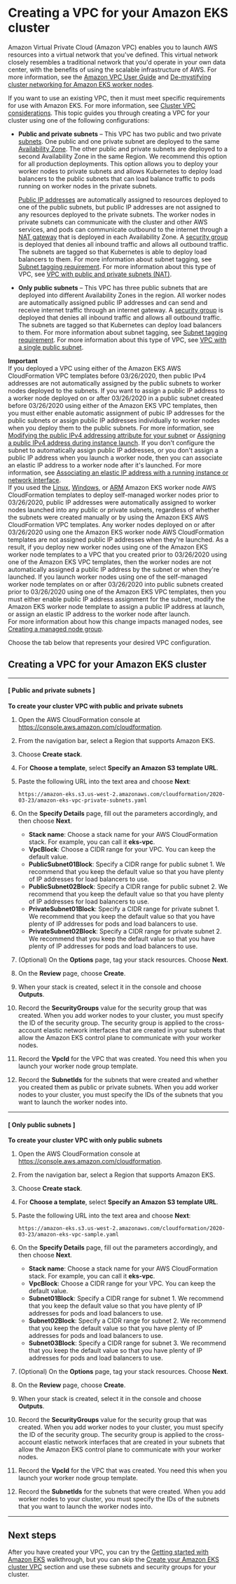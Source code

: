 # Creating a VPC for your Amazon EKS cluster<a name="create-public-private-vpc"></a>

Amazon Virtual Private Cloud \(Amazon VPC\) enables you to launch AWS resources into a virtual network that you've defined\. This virtual network closely resembles a traditional network that you'd operate in your own data center, with the benefits of using the scalable infrastructure of AWS\. For more information, see the [Amazon VPC User Guide](https://docs.aws.amazon.com/vpc/latest/userguide/) and [De\-mystifying cluster networking for Amazon EKS worker nodes](http://aws.amazon.com/blogs/containers/de-mystifying-cluster-networking-for-amazon-eks-worker-nodes)\.

If you want to use an existing VPC, then it must meet specific requirements for use with Amazon EKS\. For more information, see [Cluster VPC considerations](network_reqs.md)\. This topic guides you through creating a VPC for your cluster using one of the following configurations:
+ **Public and private subnets** – This VPC has two public and two private [subnets](https://docs.aws.amazon.com/vpc/latest/userguide/VPC_Subnets.html)\. One public and one private subnet are deployed to the same [Availability Zone](https://docs.aws.amazon.com/AWSEC2/latest/UserGuide/using-regions-availability-zones.html#concepts-regions-availability-zones)\. The other public and private subnets are deployed to a second Availability Zone in the same Region\. We recommend this option for all production deployments\. This option allows you to deploy your worker nodes to private subnets and allows Kubernetes to deploy load balancers to the public subnets that can load balance traffic to pods running on worker nodes in the private subnets\.

  [Public IP addresses](https://docs.aws.amazon.com/vpc/latest/userguide/vpc-ip-addressing.html#vpc-public-ipv4-addresses) are automatically assigned to resources deployed to one of the public subnets, but public IP addresses are not assigned to any resources deployed to the private subnets\. The worker nodes in private subnets can communicate with the cluster and other AWS services, and pods can communicate outbound to the internet through a [NAT gateway](https://docs.aws.amazon.com/vpc/latest/userguide/vpc-nat-gateway.html) that is deployed in each Availability Zone\. A [security group](https://docs.aws.amazon.com/vpc/latest/userguide/VPC_SecurityGroups.html) is deployed that denies all inbound traffic and allows all outbound traffic\. The subnets are tagged so that Kubernetes is able to deploy load balancers to them\. For more information about subnet tagging, see [Subnet tagging requirement](network_reqs.md#vpc-subnet-tagging)\. For more information about this type of VPC, see [VPC with public and private subnets \(NAT\)](https://docs.aws.amazon.com/vpc/latest/userguide/VPC_Scenario2.html)\.
+ **Only public subnets** – This VPC has three public subnets that are deployed into different Availability Zones in the region\. All worker nodes are automatically assigned public IP addresses and can send and receive internet traffic through an internet gateway\. A [security group](https://docs.aws.amazon.com/vpc/latest/userguide/VPC_SecurityGroups.html) is deployed that denies all inbound traffic and allows all outbound traffic\. The subnets are tagged so that Kubernetes can deploy load balancers to them\. For more information about subnet tagging, see [Subnet tagging requirement](network_reqs.md#vpc-subnet-tagging)\. For more information about this type of VPC, see [VPC with a single public subnet](https://docs.aws.amazon.com/vpc/latest/userguide/VPC_Scenario1.html)\.

**Important**  
If you deployed a VPC using either of the Amazon EKS AWS CloudFormation VPC templates before 03/26/2020, then public IPv4 addresses are not automatically assigned by the public subnets to worker nodes deployed to the subnets\. If you want to assign a public IP address to a worker node deployed on or after 03/26/2020 in a public subnet created before 03/26/2020 using either of the Amazon EKS VPC templates, then you must either enable automatic assignment of pubic IP addresses for the public subnets or assign public IP addresses individually to worker nodes when you deploy them to the public subnets\. For more information, see [Modifying the public IPv4 addressing attribute for your subnet](https://docs.aws.amazon.com/vpc/latest/userguide/vpc-ip-addressing.html#subnet-public-ip) or [Assigning a public IPv4 address during instance launch](https://docs.aws.amazon.com/vpc/latest/userguide/vpc-ip-addressing.html#vpc-public-ip)\. If you don't configure the subnet to automatically assign public IP addresses, or you don't assign a public IP address when you launch a worker node, then you can associate an elastic IP address to a worker node after it's launched\. For more information, see [Associating an elastic IP address with a running instance or network interface](https://docs.aws.amazon.com/AWSEC2/latest/UserGuide/elastic-ip-addresses-eip.html#using-instance-addressing-eips-associating)\.   
If you used the [Linux](cfn-s3-bucket-url;amazon-eks-nodegroup.yaml),  [Windows](cfn-s3-bucket-url;amazon-eks-windows-nodegroup.yaml), or [ARM](cfn-s3-bucket-url;amazon-eks-arm-nodegroup.yaml) Amazon EKS worker node AWS CloudFormation templates to deploy self\-managed worker nodes prior to 03/26/2020, public IP addresses were automatically assigned to worker nodes launched into any public or private subnets, regardless of whether the subnets were created manually or by using the Amazon EKS AWS CloudFormation VPC templates\. Any worker nodes deployed on or after 03/26/2020 using one the Amazon EKS worker node AWS CloudFormation templates are not assigned public IP addresses when they're launched\. As a result, if you deploy new worker nodes using one of the Amazon EKS worker node templates to a VPC that you created prior to 03/26/2020 using one of the Amazon EKS VPC templates, then the worker nodes are not automatically assigned a public IP address by the subnet or when they're launched\. If you launch worker nodes using one of the self\-managed worker node templates on or after 03/26/2020 into public subnets created prior to 03/26/2020 using one of the Amazon EKS VPC templates, then you must either enable public IP address assignment for the subnet, modify the Amazon EKS worker node template to assign a public IP address at launch, or assign an elastic IP address to the worker node after launch\.  
For more information about how this change impacts managed nodes, see [Creating a managed node group](https://docs.aws.amazon.com/eks/latest/userguide/create-managed-node-group.html)\.

Choose the tab below that represents your desired VPC configuration\.

## Creating a VPC for your Amazon EKS cluster<a name="create-vpc"></a>

------
#### [ Public and private subnets ]

**To create your cluster VPC with public and private subnets**

1. Open the AWS CloudFormation console at [https://console\.aws\.amazon\.com/cloudformation](https://console.aws.amazon.com/cloudformation/)\.

1. From the navigation bar, select a Region that supports Amazon EKS\.

1. Choose **Create stack**\.

1. For **Choose a template**, select **Specify an Amazon S3 template URL**\.

1. Paste the following URL into the text area and choose **Next**:

   ```
   https://amazon-eks.s3.us-west-2.amazonaws.com/cloudformation/2020-03-23/amazon-eks-vpc-private-subnets.yaml
   ```

1. On the **Specify Details** page, fill out the parameters accordingly, and then choose **Next**\.
   + **Stack name**: Choose a stack name for your AWS CloudFormation stack\. For example, you can call it **eks\-vpc**\.
   + **VpcBlock**: Choose a CIDR range for your VPC\. You can keep the default value\.
   + **PublicSubnet01Block**: Specify a CIDR range for public subnet 1\. We recommend that you keep the default value so that you have plenty of IP addresses for load balancers to use\.
   + **PublicSubnet02Block**: Specify a CIDR range for public subnet 2\. We recommend that you keep the default value so that you have plenty of IP addresses for load balancers to use\.
   + **PrivateSubnet01Block**: Specify a CIDR range for private subnet 1\. We recommend that you keep the default value so that you have plenty of IP addresses for pods and load balancers to use\.
   + **PrivateSubnet02Block**: Specify a CIDR range for private subnet 2\. We recommend that you keep the default value so that you have plenty of IP addresses for pods and load balancers to use\.

1. \(Optional\) On the **Options** page, tag your stack resources\. Choose **Next**\.

1. On the **Review** page, choose **Create**\.

1. When your stack is created, select it in the console and choose **Outputs**\.

1. Record the **SecurityGroups** value for the security group that was created\. When you add worker nodes to your cluster, you must specify the ID of the security group\. The security group is applied to the cross\-account elastic network interfaces that are created in your subnets that allow the Amazon EKS control plane to communicate with your worker nodes\.

1. Record the **VpcId** for the VPC that was created\. You need this when you launch your worker node group template\.

1. Record the **SubnetIds** for the subnets that were created and whether you created them as public or private subnets\. When you add worker nodes to your cluster, you must specify the IDs of the subnets that you want to launch the worker nodes into\.

------
#### [ Only public subnets ]

**To create your cluster VPC with only public subnets**

1. Open the AWS CloudFormation console at [https://console\.aws\.amazon\.com/cloudformation](https://console.aws.amazon.com/cloudformation/)\.

1. From the navigation bar, select a Region that supports Amazon EKS\.

1. Choose **Create stack**\.

1. For **Choose a template**, select **Specify an Amazon S3 template URL**\.

1. Paste the following URL into the text area and choose **Next**:

   ```
   https://amazon-eks.s3.us-west-2.amazonaws.com/cloudformation/2020-03-23/amazon-eks-vpc-sample.yaml
   ```

1. On the **Specify Details** page, fill out the parameters accordingly, and then choose **Next**\.
   + **Stack name**: Choose a stack name for your AWS CloudFormation stack\. For example, you can call it **eks\-vpc**\.
   + **VpcBlock**: Choose a CIDR range for your VPC\. You can keep the default value\.
   + **Subnet01Block**: Specify a CIDR range for subnet 1\. We recommend that you keep the default value so that you have plenty of IP addresses for pods and load balancers to use\.
   + **Subnet02Block**: Specify a CIDR range for subnet 2\. We recommend that you keep the default value so that you have plenty of IP addresses for pods and load balancers to use\.
   + **Subnet03Block**: Specify a CIDR range for subnet 3\. We recommend that you keep the default value so that you have plenty of IP addresses for pods and load balancers to use\.

1. \(Optional\) On the **Options** page, tag your stack resources\. Choose **Next**\.

1. On the **Review** page, choose **Create**\.

1. When your stack is created, select it in the console and choose **Outputs**\.

1. Record the **SecurityGroups** value for the security group that was created\. When you add worker nodes to your cluster, you must specify the ID of the security group\. The security group is applied to the cross\-account elastic network interfaces that are created in your subnets that allow the Amazon EKS control plane to communicate with your worker nodes\.

1. Record the **VpcId** for the VPC that was created\. You need this when you launch your worker node group template\.

1. Record the **SubnetIds** for the subnets that were created\. When you add worker nodes to your cluster, you must specify the IDs of the subnets that you want to launch the worker nodes into\.

------

## Next steps<a name="vpc-next-steps"></a>

After you have created your VPC, you can try the [Getting started with Amazon EKS](getting-started.md) walkthrough, but you can skip the [Create your Amazon EKS cluster VPC](getting-started-console.md#vpc-create) section and use these subnets and security groups for your cluster\.